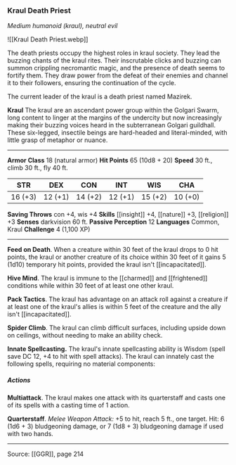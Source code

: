 ### Kraul Death Priest
_Medium humanoid (kraul), neutral evil_

![[Kraul Death Priest.webp]]

The death priests occupy the highest roles in kraul society. They lead the buzzing chants of the kraul rites. Their inscrutable clicks and buzzing can summon crippling necromantic magic, and the presence of death seems to fortify them. They draw power from the defeat of their enemies and channel it to their followers, ensuring the continuation of the cycle.

The current leader of the kraul is a death priest named Mazirek.


**Kraul** The kraul are an ascendant power group within the Golgari Swarm, long content to linger at the margins of the undercity but now increasingly making their buzzing voices heard in the subterranean Golgari guildhall. These six-legged, insectile beings are hard-headed and literal-minded, with little grasp of metaphor or nuance.






---

**Armor Class** 18 (natural armor)
**Hit Points** 65 (10d8 + 20)
**Speed** 30 ft., climb 30 ft., fly 40 ft.

| STR     | DEX     | CON     | INT     | WIS     | CHA     |
|---------|---------|---------|---------|---------|---------|
| 16 (+3) | 12 (+1) | 14 (+2) | 12 (+1) | 15 (+2) | 10 (+0) |

**Saving Throws** con +4, wis +4
**Skills** [[insight]] +4, [[nature]] +3, [[religion]] +3
**Senses** darkvision 60 ft.
**Passive Perception** 12
**Languages** Common, Kraul
**Challenge** 4 (1,100 XP)

---

**Feed on Death**. When a creature within 30 feet of the kraul drops to 0 hit points, the kraul or another creature of its choice within 30 feet of it gains 5 (1d10) temporary hit points, provided the kraul isn't [[incapacitated]].

**Hive Mind**. The kraul is immune to the [[charmed]] and [[frightened]] conditions while within 30 feet of at least one other kraul.

**Pack Tactics**. The kraul has advantage on an attack roll against a creature if at least one of the kraul's allies is within 5 feet of the creature and the ally isn't [[incapacitated]].

**Spider Climb**. The kraul can climb difficult surfaces, including upside down on ceilings, without needing to make an ability check.

**Innate Spellcasting.** The kraul's innate spellcasting ability is Wisdom (spell save DC 12, +4 to hit with spell attacks). The kraul can innately cast the following spells, requiring no material components:

##### Actions
**Multiattack**. The kraul makes one attack with its quarterstaff and casts one of its spells with a casting time of 1 action.

**Quarterstaff**. _Melee Weapon Attack:_ +5 to hit, reach 5 ft., one target. Hit: 6 (1d6 + 3) bludgeoning damage, or 7 (1d8 + 3) bludgeoning damage if used with two hands.


---

Source: [[GGR]], page 214